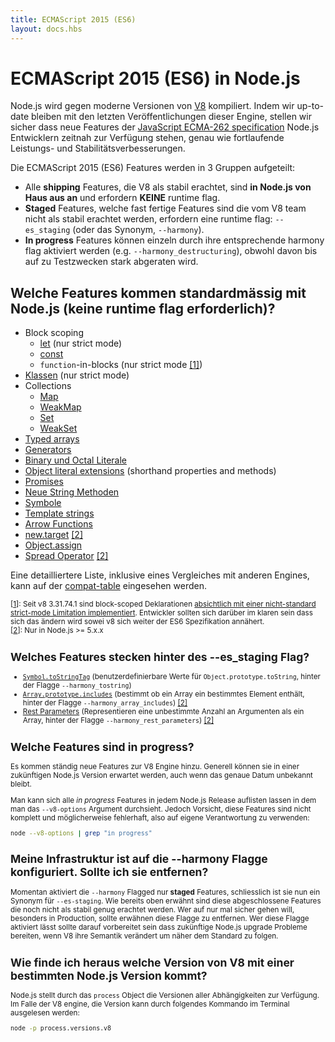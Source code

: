 ```yaml
---
title: ECMAScript 2015 (ES6)
layout: docs.hbs
---
```

# ECMAScript 2015 (ES6) in Node.js

Node.js wird gegen moderne Versionen von [V8](https://developers.google.com/v8/) kompiliert. Indem wir up-to-date bleiben mit den letzten Ver&ouml;ffentlichungen dieser Engine, stellen wir sicher dass neue Features der [JavaScript ECMA-262 specification](http://www.ecma-international.org/publications/standards/Ecma-262.htm) Node.js Entwicklern zeitnah zur Verf&uuml;gung stehen, genau wie fortlaufende Leistungs- und Stabilit&auml;tsverbesserungen.

Die ECMAScript 2015 (ES6) Features werden in 3 Gruppen aufgeteilt:

* Alle **shipping** Features, die V8 als stabil erachtet, sind **in Node.js von Haus aus an** und erfordern **KEINE** runtime flag.
* **Staged** Features, welche fast fertige Features sind die vom V8 team nicht als stabil erachtet werden, erfordern eine runtime flag: `--es_staging` (oder das Synonym, `--harmony`).
* **In progress** Features k&ouml;nnen einzeln durch ihre entsprechende harmony flag aktiviert werden (e.g. `--harmony_destructuring`), obwohl davon bis auf zu Testzwecken stark abgeraten wird.

## Welche Features kommen standardm&auml;ssig mit Node.js (keine runtime flag erforderlich)?

* Block scoping
    * [let](https://developer.mozilla.org/en-US/docs/Web/JavaScript/Reference/Statements/let) (nur strict mode)
    * [const](https://developer.mozilla.org/en-US/docs/Web/JavaScript/Reference/Statements/const)
    * `function`-in-blocks (nur strict mode [[1]](#ref-1)<span id="backref-1"></span>)
* [Klassen](https://developer.mozilla.org/en-US/docs/Web/JavaScript/Reference/Classes) (nur strict mode)
* Collections
    * [Map](https://developer.mozilla.org/en-US/docs/Web/JavaScript/Reference/Global_Objects/Map)
    * [WeakMap](https://developer.mozilla.org/en-US/docs/Web/JavaScript/Reference/Global_Objects/WeakMap)
    * [Set](https://developer.mozilla.org/en-US/docs/Web/JavaScript/Reference/Global_Objects/Set)
    * [WeakSet](https://developer.mozilla.org/en-US/docs/Web/JavaScript/Reference/Global_Objects/WeakSet)
* [Typed arrays](https://developer.mozilla.org/en-US/docs/Web/JavaScript/Typed_arrays)
* [Generators](https://developer.mozilla.org/en-US/docs/Web/JavaScript/Reference/Statements/function*)
* [Binary und Octal Literale](https://developer.mozilla.org/en-US/docs/Web/JavaScript/Reference/Lexical_grammar#Numeric_literals)
* [Object literal extensions](https://github.com/lukehoban/es6features#enhanced-object-literals) (shorthand properties and methods)
* [Promises](https://developer.mozilla.org/en-US/docs/Web/JavaScript/Reference/Global_Objects/Promise)
* [Neue String Methoden](https://developer.mozilla.org/en-US/docs/Web/JavaScript/New_in_JavaScript/ECMAScript_6_support_in_Mozilla#Additions_to_the_String_object)
* [Symbole](https://developer.mozilla.org/en-US/docs/Web/JavaScript/Reference/Global_Objects/Symbol)
* [Template strings](https://developer.mozilla.org/en-US/docs/Web/JavaScript/Reference/template_strings)
* [Arrow Functions](https://developer.mozilla.org/en-US/docs/Web/JavaScript/Reference/Functions/Arrow_functions)
* [new.target](https://developer.mozilla.org/en-US/docs/Web/JavaScript/Reference/Operators/new.target) [[2]](#ref-2)<span id="backref-2"></span>
* [Object.assign](https://developer.mozilla.org/en-US/docs/Web/JavaScript/Reference/Global_Objects/Object/assign)
* [Spread Operator](https://developer.mozilla.org/en-US/docs/Web/JavaScript/Reference/Operators/Spread_operator) [[2]](#ref-2)<span id="backref-2"></span>

Eine detailliertere Liste, inklusive eines Vergleiches mit anderen Engines, kann auf der [compat-table](https://kangax.github.io/compat-table/es6/) eingesehen werden.

<small id="ref-1">[[1](#backref-1)]: Seit v8 3.31.74.1 sind block-scoped Deklarationen [absichtlich mit einer nicht-standard strict-mode Limitation implementiert](https://groups.google.com/forum/#!topic/v8-users/3UXNCkAU8Es). Entwickler sollten sich dar&uuml;ber im klaren sein dass sich das &auml;ndern wird sowei v8 sich weiter der ES6 Spezifikation ann&auml;hert.</small><br>
<small id="ref-2">[[2](#backref-2)]: Nur in Node.js >= 5.x.x

## Welches Features stecken hinter des --es_staging Flag?

* [`Symbol.toStringTag`](https://developer.mozilla.org/en-US/docs/Web/JavaScript/Reference/Global_Objects/Symbol) (benutzerdefinierbare Werte f&uuml;r `Object.prototype.toString`, hinter der Flagge `--harmony_tostring`)
* [`Array.prototype.includes`](https://developer.mozilla.org/en-US/docs/Web/JavaScript/Reference/Global_Objects/Array/includes) (bestimmt ob
ein Array ein bestimmtes Element enth&auml;lt, hinter der Flagge `--harmony_array_includes`) [[2]](#ref-2)<span id="backref-2"></span>
* [Rest Parameters](https://developer.mozilla.org/en-US/docs/Web/JavaScript/Reference/Functions/rest_parameters) (Representieren eine unbestimmte Anzahl
an Argumenten als ein Array, hinter der Flagge `--harmony_rest_parameters`) [[2]](#ref-2)<span id="backref-2"></span>

## Welche Features sind in progress?

Es kommen st&auml;ndig neue Features zur V8 Engine hinzu. Generell k&ouml;nnen sie in einer zuk&uuml;nftigen Node.js Version erwartet werden, auch wenn das genaue Datum unbekannt bleibt.

Man kann sich alle *in progress* Features in jedem Node.js Release auflisten lassen in dem man das `--v8-options` Argument durchsieht. Jedoch Vorsicht, diese Features sind nicht komplett und m&ouml;glicherweise fehlerhaft, also auf eigene Verantwortung zu verwenden:

```bash
node --v8-options | grep "in progress"
```

## Meine Infrastruktur ist auf die --harmony Flagge konfiguriert. Sollte ich sie entfernen?

Momentan aktiviert die `--harmony` Flagged nur **staged** Features, schliesslich ist sie nun ein Synonym f&uuml;r `--es-staging`. Wie bereits oben erw&auml;hnt sind diese abgeschlossene Features die noch nicht als stabil genug erachtet werden. Wer auf nur mal sicher gehen will, besonders in Production, sollte erw&auml;hnen diese Flagge zu entfernen. Wer diese Flagge aktiviert l&auml;sst sollte darauf vorbereitet sein dass zuk&uuml;nftige Node.js upgrade Probleme bereiten, wenn V8 ihre Semantik ver&auml;ndert um n&auml;her dem Standard zu folgen.

## Wie finde ich heraus welche Version von V8 mit einer bestimmten Node.js Version kommt?

Node.js stellt durch das `process` Object die Versionen aller Abh&auml;ngigkeiten zur Verf&uuml;gung. Im Falle der V8 engine, die Version kann durch folgendes Kommando im Terminal ausgelesen werden:

```bash
node -p process.versions.v8
```
